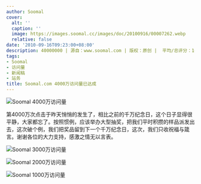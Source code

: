 ```yaml
---
author: Soomal
cover:
  alt: ''
  caption: ''
  image: https://images.soomal.cc/images/doc/20100916/00007262.webp
  relative: false
date: '2010-09-16T09:23:00+08:00'
description: 40000000 | 源自：www.soomal.com | 版权：原创 |  平均/总评分：10.00/60
tags:
- Soomal
- 访问量
- 新闻稿
- 站务
title: Soomal.com 4000万访问量已达成
---
```


![Soomal 4000万访问量](https://images.soomal.cc/images/doc/20100916/00007262.webp)



第4000万次点击于昨天悄悄的发生了，相比之前的千万纪念日，这个日子显得很平静，大家都忘了。按照惯例，应该举办大型抽奖，把我们平时积攒的样品派发出去，这次破个例，我们把奖品留到下一个千万纪念日，这次，我们只收祝福与箴言。谢谢各位的大力支持，感激之情无以言表。



![Soomal 3000万访问量](https://images.soomal.cc/images/doc/20100704/00006250.webp)



![Soomal 2000万访问量](https://images.soomal.cc/images/doc/20100409/00004905.webp)



![Soomal 1000万访问量](https://images.soomal.cc/images/doc/20091220/00003424.webp)